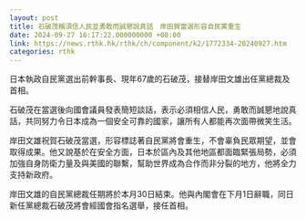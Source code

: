 ```yaml
---
layout: post
title: 石破茂稱須信人民並勇敢而誠懇說真話　岸田賀當選形容自民黨重生
date: 2024-09-27 16:17:22.000000000 +08:00
link: https://news.rthk.hk/rthk/ch/component/k2/1772334-20240927.htm
categories: rthk
---
```


日本執政自民黨選出前幹事長、現年67歲的石破茂，接替岸田文雄出任黨總裁及首相。

石破茂在當選後向國會議員發表簡短談話，表示必須相信人民，勇敢而誠懇地說真話，共同努力令日本成為一個安全可靠的國家，讓所有人都能再次面帶微笑生活。

岸田文雄祝賀石破茂當選，形容標誌著自民黨將會重生，不會辜負民眾期望，並會取得成果。他又說基於在安全方面，日本於區內及其他地區都面臨緊張局勢，必須加強自身防衛力量及與美國的聯繫，幫助世界成為合作而非分裂的地方，他將全力支持新政府。

岸田文雄的自民黨總裁任期將於本月30日結束。他與內閣會在下月1日辭職，同日新任黨總裁石破茂將會經國會指名選舉，接任首相。
